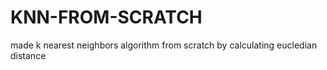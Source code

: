 # KNN-FROM-SCRATCH
made k nearest neighbors algorithm from scratch by calculating eucledian distance
